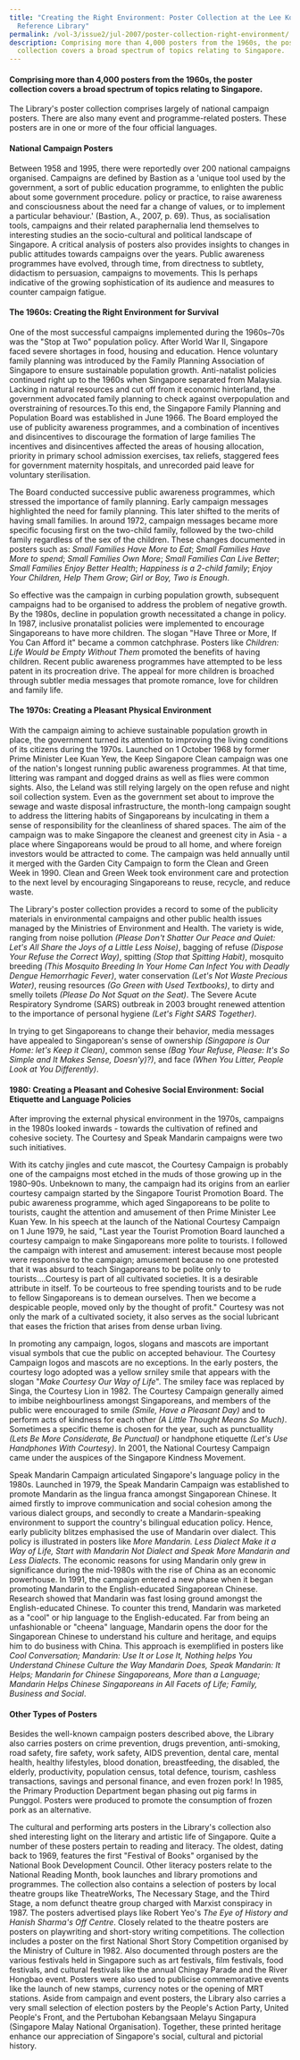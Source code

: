 ```yaml
---
title: "Creating the Right Environment: Poster Collection at the Lee Kong Chian
  Reference Library"
permalink: /vol-3/issue2/jul-2007/poster-collection-right-environment/
description: Comprising more than 4,000 posters from the 1960s, the poster
  collection covers a broad spectrum of topics relating to Singapore.
---
```

#### Comprising more than 4,000 posters from the 1960s, the poster collection covers a broad spectrum of topics relating to Singapore.

The Library's poster collection comprises largely of national campaign posters. There are also many event and programme-related posters. These posters are in one or more of the four official languages.

#### **National Campaign Posters**

Between 1958 and 1995, there were reportedly over 200 national campaigns organised. Campaigns are defined by Bastion as a 'unique tool used by the government, a sort of public education programme, to enlighten the public about some government procedure. policy or practice, to raise awareness and consciousness about the need far a change of values, or to implement a particular behaviour.' (Bastion, A., 2007, p. 69). Thus, as socialisation tools, campaigns and their related paraphernalia lend themselves to interesting studies an the socio-cultural and political landscape of Singapore. A critical analysis of posters also provides insights to changes in public attitudes towards campaigns over the years. Public awareness programmes have evolved, through time, from directness to subtlety, didactism to persuasion, campaigns to movements. This Is perhaps indicative of the growing sophistication of its audience and measures to counter campaign fatigue.

#### **The 1960s: Creating the Right Environment for Survival**

One of the most successful campaigns implemented during the 1960s–70s was the "Stop at Two" population policy. After World War II, Singapore faced severe shortages in food, housing and education. Hence voluntary family planning was introduced by the Family Planning Association of Singapore to ensure sustainable population growth. Anti-natalist policies continued right up to the 1960s when Singapore separated from Malaysia. Lacking in natural resources and cut off from it economic hinterland, the government advocated family planning to check against overpopulation and overstraining of resources.To this end, the Singapore Family Planning and Population Board was established in June 1966. The Board employed the use of publicity awareness programmes, and a combination of incentives and disincentives to discourage the formation of large families The incentives and disincentives affected the areas of housing allocation, priority in primary school admission exercises, tax reliefs, staggered fees for government maternity hospitals, and unrecorded paid leave for voluntary sterilisation.

The Board conducted successive public awareness programmes, which stressed the importance of family planning. Early campaign messages highlighted the need for family planning. This later shifted to the merits of having small families. In around 1972, campaign messages became more specific focusing first on the two-child family, followed by the two-child family regardless of the sex of the children. These changes documented in posters such as: *Small Families Have More to Eat*; *Small Families Have More to spend*; *Small Families Own More*; *Small Families Can Live Better*; *Small Families Enjoy Better Health*; *Happiness is a 2-child family*; *Enjoy Your Children, Help Them Grow*; *Girl or Boy, Two is Enough*.

So effective was the campaign in curbing population growth, subsequent campaigns had to be organised to address the problem of negative growth. By the 1980s, decline in population growth necessitated a change in policy. In 1987, inclusive pronatalist policies were implemented to encourage Singaporeans to have more children. The slogan "Have Three or More, If You Can Afford it" became a common catchphrase. Posters like *Children: Life Would be Empty Without Them* promoted the benefits of having children. Recent public awareness programmes have attempted to be less patent in its procreation drive. The appeal for more children is broached through subtler media messages that promote romance, love for children and family life.

#### **The 1970s: Creating a Pleasant Physical Environment**

With the campaign aiming to achieve sustainable population growth in place, the government turned its attention to improving the living conditions of its citizens during the 1970s. Launched on 1 October 1968 by former Prime Minister Lee Kuan Yew, the Keep Singapore Clean campaign was one of the nation's longest running public awareness programmes. At that time, littering was rampant and dogged drains as well as flies were common sights. Also, the Leland was still relying largely on the open refuse and night soil collection system. Even as the government set about to improve the sewage and waste disposal infrastructure, the month-long campaign sought to address the littering habits of Singaporeans by
inculcating in them a sense of responsibility for the cleanliness of shared spaces. The aim of the campaign was to make Singapore the cleanest and greenest city in Asia - a place where Singaporeans would be proud to all home, and where foreign investors would be attracted to come. The campaign was held annually until it merged with the Garden City Campaign to form the Clean and Green Week in 1990. Clean and Green Week took environment care and protection to the next level by encouraging Singaporeans to reuse, recycle, and reduce waste.

The Library's poster collection provides a record to some of the publicity materials in environmental campaigns and other public health issues managed by the Ministries of Environment and Health. The variety is wide, ranging from noise pollution *(Please Don't Shatter Our Peace and Quiet: Let's All Share the Joys of a Little Less Noise)*, bagging of refuse *(Dispose Your Refuse the Correct Way)*, spitting *(Stop that Spitting Habit)*, mosquito breeding *(This Mosquito Breeding In Your Home Can Infect You with Deadly Dengue Hemorrhagic Fever)*, water conservation *(Let's Not Waste Precious Water)*, reusing resources *(Go Green with Used Textbooks)*, to dirty and smelly toilets *(Please Do Not Squat on the Seat)*. The Severe Acute Respiratory Syndrome (SARS) outbreak in 2003 brought renewed attention to the importance of personal hygiene *(Let's Fight SARS Together)*.

In trying to get Singaporeans to change their behavior, media messages have appealed to Singaporean's sense of ownership *(Singapore is Our Home: let's Keep it Clean)*, common sense *(Bag Your Refuse, Please: It's So Simple and It Makes Sense, Doesn'y)?)*, and face *(When You Litter, People Look at You Differently)*.

#### **1980: Creating a Pleasant and Cohesive Social Environment: Social Etiquette and Language Policies**

After improving the external physical environment in the 1970s, campaigns in the 1980s looked inwards - towards the cultivation of refined and cohesive society. The Courtesy and Speak Mandarin campaigns were two such initiatives.

With its catchy jingles and cute mascot, the Courtesy Campaign is probably one of the campaigns most etched in the muds of those growing up in the 1980–90s. Unbeknown to many, the campaign had its origins from an earlier courtesy campaign started by the Singapore Tourist Promotion Board. The pubic awareness programme, which aged Singaporeans to be polite to tourists, caught the attention and amusement of then Prime Minister Lee Kuan Yew. In his speech at the launch of the National Courtesy Campaign on 1 June 1979, he said, "Last year the Tourist Promotion Board launched a courtesy campaign to make Singaporeans more polite to tourists. I followed the campaign with interest and amusement: interest because most people were responsive to the campaign; amusement because no one protested that it was absurd to teach Singaporeans to be polite only to tourists....Courtesy is part of all cultivated societies. It is a desirable attribute in itself. To be courteous to free spending tourists and to be rude to fellow Singaporeans is to demean ourselves. Then we become a despicable people, moved only by the thought of profit." Courtesy was not only the mark of a cultivated society, it also serves as the social lubricant that eases the friction that arises from dense 
urban living.

In promoting any campaign, logos, slogans and mascots are important visual symbols that cue the public on accepted behaviour. The Courtesy Campaign logos and mascots are no exceptions. In the early posters, the courtesy logo adopted was a yellow srniley smile that appears with the slogan "*Make Courtesy Our Way of Life*". The smiley face was replaced by Singa, the Courtesy Lion in 1982. The Courtesy Campaign generally aimed to imbibe neighbourliness amongst Singaporeans, and members of the public were encouraged to smile *(Smile, Have a Pleasant Day)* and to perform acts of kindness for each other *(A Little Thought Means So Much)*. Sometimes a specific theme is chosen for the year, such as punctuallity *(Lets Be More Considerate, Be Punctual)* or handphone etiquette *(Let's Use Handphones With Courtesy)*. In 2001, the National Courtesy Campaign came under the auspices of the Singapore Kindness Movement.

Speak Mandarin Campaign articulated Singapore's language policy in the 1980s. Launched in 1979, the Speak Mandarin Campaign was established to promote Mandarin as the lingua franca amongst Singaporean Chinese. It aimed firstly to improve communication and social cohesion among the various dialect groups, and secondly to create a Mandarin-speaking environment to support the country's bilingual education policy. Hence, early publicity blitzes emphasised the use of Mandarin over dialect. This policy is illustrated in posters like *More Mandarin. Less Dialect Make it a Way of Life, Start with Mandarin Not Dialect and Speak More Mandarin and Less Dialects*. The economic reasons for using Mandarin only grew in significance during the mid-1980s with the rise of China as an economic powerhouse. In 1991, the campaign entered a new phase when it began promoting Mandarin to the English-educated Singaporean Chinese. Research showed that Mandarin was fast losing ground amongst the English-educated Chinese. To counter this trend, Mandarin was marketed as a "cool" or hip language to the English-educated. Far from being an unfashionable or "cheena" language, Mandarin opens the door for the Singaporean Chinese to understand his culture and heritage, and equips him to do business with China. This approach is exemplified in posters like *Cool Conversation; Mandarin: Use It or Lose It, Nothing helps You Understand Chinese Culture the Way Mandarin Does, Speak Mandarin: It Helps; Mandarin for Chinese Singaporeans, More than a Language; Mandarin Helps Chinese Singaporeans in All Facets of Life; Family, Business and Social*.

#### **Other Types of Posters**

Besides the well-known campaign posters described above, the Library also carries posters on crime prevention, drugs prevention, anti-smoking, road safety, fire safety, work safety, AIDS prevention, dental care, mental health, healthy lifestyles, blood donation, breastfeeding, the disabled, the elderly, productivity, population census, total defence, tourism, cashless transactions, savings and personal finance, and even frozen pork! In 1985, the Primary Production Department began phasing out pig farms in Punggol. Posters were produced to promote the consumption of frozen pork as an alternative.

The cultural and performing arts posters in the Library's collection also shed interesting light on the literary and artistic life of Singapore. Quite a number of these posters pertain to reading and literacy. The oldest, dating back to 1969, features the first "Festival of Books" organised by the National Book Development Council. Other literacy posters relate to the National Reading Month, book launches and library promotions and programmes. The collection also contains a selection of posters by local theatre groups like TheatreWorks, The Necessary Stage, and the Third Stage, a nom defunct theatre group charged with Marxist conspiracy in 1987. The posters advertised plays like Robert Yeo's *The Eye of History and Hanish Sharma's Off Centre*. Closely related to the theatre posters are posters on playwriting and short-story writing competitions. The collection includes a poster on the first National Short Story Competition organised by the Ministry of Culture in 1982. Also documented through posters are the various festivals held in Singapore such as art festivals, film festivals, food festivals, and cultural festivals like the annual Chingay Parade and the River Hongbao event. Posters were also used to publicise commemorative events like the launch of new stamps, currency notes or the opening of MRT stations. Aside from campaign and event posters, the Library also carries a very small selection of election posters by the People's Action Party, United People's Front, and the Pertubohan Kebangsaan Melayu Singapura (Singapore Malay National Organisation). Together, these printed heritage enhance our appreciation of Singapore's social, cultural and pictorial history.







